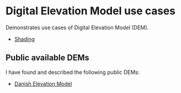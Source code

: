 # Digital Elevation Model use cases

Demonstrates use cases of Digital Elevation Model (DEM).

- [Shading](shading/README.md) 

## Public available DEMs

I have found and described the following public DEMs:
- [Danish Elevation Model](#Danish-Elevation-Model)
